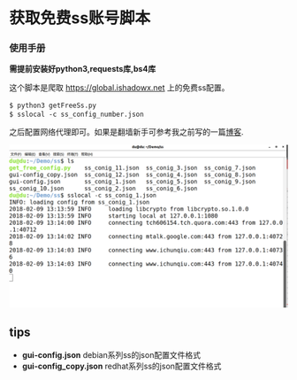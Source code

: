 # 获取免费ss账号脚本

### 使用手册

**需提前安装好python3,requests库,bs4库**

这个脚本是爬取 https://global.ishadowx.net 上的免费ss配置。

```shell
$ python3 getFreeSs.py
$ sslocal -c ss_config_number.json
```

之后配置网络代理即可。如果是翻墙新手可参考我之前写的一篇[博客](https://dugreen.github.io/2018/01/26/overTheWall/).

![](/img/image.png)

## tips

* **gui-config.json** debian系列ss的json配置文件格式
* **gui-config_copy.json** redhat系列ss的json配置文件格式
